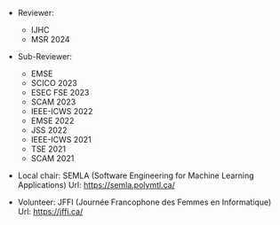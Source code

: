 * Reviewer:
  - IJHC
  - MSR 2024
* Sub-Reviewer:
  - EMSE
  - SCICO 2023
  - ESEC FSE 2023
  - SCAM 2023
  - IEEE-ICWS 2022
  - EMSE 2022
  - JSS 2022
  - IEEE-ICWS 2021
  - TSE 2021
  - SCAM 2021
  
* Local chair:
SEMLA (Software Engineering for Machine Learning Applications)
Url: https://semla.polymtl.ca/

* Volunteer:
JFFI (Journée Francophone des Femmes en Informatique)
Url: https://jffi.ca/
